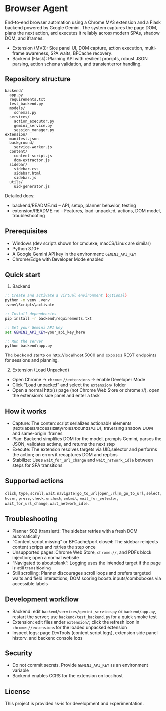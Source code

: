 # Browser Agent

End-to-end browser automation using a Chrome MV3 extension and a Flask backend powered by Google Gemini. The system captures the page DOM, plans the next action, and executes it reliably across modern SPAs, shadow DOM, and iframes.

- Extension (MV3): Side panel UI, DOM capture, action execution, multi-frame awareness, SPA waits, BFCache recovery.
- Backend (Flask): Planning API with resilient prompts, robust JSON parsing, action schema validation, and transient error handling.

## Repository structure

```
backend/
  app.py
  requirements.txt
  test_backend.py
  models/
    schemas.py
  services/
    action_executor.py
    gemini_service.py
    session_manager.py
extension/
  manifest.json
  background/
    service-worker.js
  content/
    content-script.js
    dom-extractor.js
  sidebar/
    sidebar.css
    sidebar.html
    sidebar.js
  utils/
    uid-generator.js
```

Detailed docs:
- backend/README.md – API, setup, planner behavior, testing
- extension/README.md – Features, load-unpacked, actions, DOM model, troubleshooting

## Prerequisites

- Windows (dev scripts shown for cmd.exe; macOS/Linux are similar)
- Python 3.10+
- A Google Gemini API key in the environment: `GEMINI_API_KEY`
- Chrome/Edge with Developer Mode enabled

## Quick start

1) Backend

```cmd
:: Create and activate a virtual environment (optional)
python -m venv .venv
.venv\Scripts\activate

:: Install dependencies
pip install -r backend\requirements.txt

:: Set your Gemini API key
set GEMINI_API_KEY=your_api_key_here

:: Run the server
python backend\app.py
```

The backend starts on http://localhost:5000 and exposes REST endpoints for sessions and planning.

2) Extension (Load Unpacked)

- Open Chrome → `chrome://extensions` → enable Developer Mode
- Click “Load unpacked” and select the `extension/` folder
- Open a normal http(s) page (not Chrome Web Store or chrome://), open the extension’s side panel and enter a task

## How it works

- Capture: The content script serializes actionable elements (text/labels/accessibility/roles/bounds/UID), traversing shadow DOM and same-origin iframes
- Plan: Backend simplifies DOM for the model, prompts Gemini, parses the JSON, validates actions, and returns the next step
- Execute: The extension resolves targets via UID/selector and performs the action; on errors it recaptures DOM and replans
- Stabilize: Uses `wait_for_url_change` and `wait_network_idle` between steps for SPA transitions

## Supported actions

`click`, `type`, `scroll`, `wait`, `navigate|go_to_url|open_url|m_go_to_url`, `select`, `hover`, `press`, `check`, `uncheck`, `submit`, `wait_for_selector`, `wait_for_url_change`, `wait_network_idle`.

## Troubleshooting

- Planner 502 (transient): The sidebar retries with a fresh DOM automatically
- “Content script missing” or BFCache/port closed: The sidebar reinjects content scripts and retries the step once
- Unsupported pages: Chrome Web Store, `chrome://`, and PDFs block injection; open a normal website
- “Navigated to about:blank”: Logging uses the intended target if the page is still transitioning
- Still scrolling: Planner discourages scroll loops and prefers targeted waits and field interactions; DOM scoring boosts inputs/comboboxes via accessible labels

## Development workflow

- Backend: edit `backend/services/gemini_service.py` or `backend/app.py`, restart the server; use `backend/test_backend.py` for a quick smoke test
- Extension: edit files under `extension/`; click the refresh icon in `chrome://extensions` for the loaded unpacked extension
- Inspect logs: page DevTools (content script logs), extension side panel history, and backend console logs

## Security

- Do not commit secrets. Provide `GEMINI_API_KEY` as an environment variable
- Backend enables CORS for the extension on localhost

## License

This project is provided as-is for development and experimentation.
